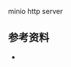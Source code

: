 <!-- ---
title: minio http server
date: 2018-11-14 12:44:21
category: src, minio, src
--- -->

minio http server



## 参考资料

- []()